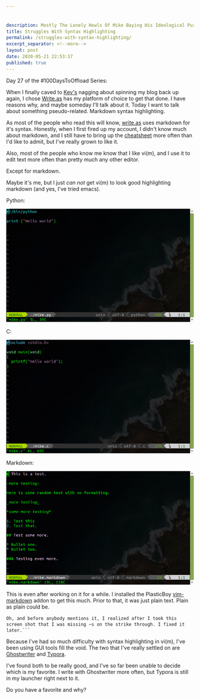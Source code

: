 ```yaml
---


description: Mostly The Lonely Howls Of Mike Baying His Ideological Purity At The Moon
title: Struggles With Syntax Highlighting
permalink: /struggles-with-syntax-highlighting/
excerpt_separator: <!--more-->
layout: post
date: 2020-05-21 22:53:17
published: true
---
```


Day 27 of the #100DaysToOffload Series:

When I finally caved to [Kev's](https://fosstodon.org/@kev) nagging about spinning my blog back up again, I chose [Write.as](https://write.as) has my platform of choice to get that done. I have reasons why, and maybe someday I'll talk about it. Today I want to talk about something pseudo-related. Markdown syntax highlighting.

<!--more-->

As most of the people who read this will know, [write.as](https://write.as) uses markdown for it's syntax. Honestly, when I first fired up my account, I didn't know much about markdown, and I still have to bring up the [cheatsheet](https://github.com/adam-p/markdown-here/wiki/Markdown-Cheatsheet) more often than I'd like to admit, but I've really grown to like it.

Also, most of the people who know me know that I like vi(m), and I use it to edit text more often than pretty much any other editor.

Except for markdown.

Maybe it's me, but I just _can not_ get vi(m) to look good highlighting markdown (and yes, I've tried emacs). 

Python:

![](/assets/images/LIfJldU.png)

C:

![](/assets/images/PtQ2iiG.png)

Markdown:

![](/assets/images/PtbXftw.png)

This is even after working on it for a while. I installed the PlasticBoy [vim-markdown](https://github.com/plasticboy/vim-markdown) addon to get this much. Prior to that, it was just plain text. Plain as plain could be.

	Oh, and before anybody mentions it, I realized after I took this screen shot that I was missing ~s on the strike through. I fixed it later.```  

Because I've had so much difficulty with syntax highlighting in vi(m), I've been using GUI tools fill the void. The two that I've really settled on are [Ghostwriter](https://wereturtle.github.io/ghostwriter/) and [Typora](https://typora.io). 

I've found both to be really good, and I've so far been unable to decide which is my favorite. I write with Ghostwriter more often, but Typora is still in my launcher right next to it. 

Do you have a favorite and why?
